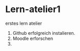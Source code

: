 # Lern-atelier1
erstes lern atelier
1. Github erfolgreich instalieren.
2. Moodle erforschen
3. 
   
